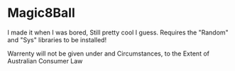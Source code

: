 # Magic8Ball
I made it when I was bored, Still pretty cool I guess. Requires the "Random" and "Sys" libraries to be installed!

Warrenty will not be given under and Circumstances, to the Extent of Australian Consumer Law
